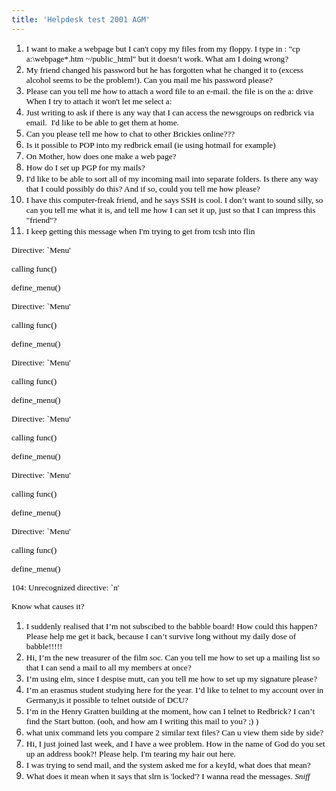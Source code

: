 ```yaml
---
title: 'Helpdesk test 2001 AGM'
---
```


1.  <span style="font-size: 10pt; font-family: Comic Sans MS; color: #000000; background-color: transparent; font-weight: normal; font-style: normal; font-variant: normal; text-decoration: none; vertical-align: baseline;">I want to make a webpage but I can't copy my files from my floppy. I type in : "cp a:\webpage\*.htm ~/public_html" but it doesn’t work. What am I doing wrong?</span>
2.  <span style="font-size: 10pt; font-family: Comic Sans MS; color: #000000; background-color: transparent; font-weight: normal; font-style: normal; font-variant: normal; text-decoration: none; vertical-align: baseline;">My friend changed his password but he has forgotten what he changed it to (excess alcohol seems to be the problem!). Can you mail me his password please?</span>
3.  <span style="font-size: 10pt; font-family: Comic Sans MS; color: #000000; background-color: transparent; font-weight: normal; font-style: normal; font-variant: normal; text-decoration: none; vertical-align: baseline;">Please can you tell me how to attach a word file to an e-mail. the file is on the a: drive When I try to attach it won't let me select a:</span>
4.  <span style="font-size: 10pt; font-family: Comic Sans MS; color: #000000; background-color: transparent; font-weight: normal; font-style: normal; font-variant: normal; text-decoration: none; vertical-align: baseline;">Just writing to ask if there is any way that I can access the newsgroups on redbrick via email.  I'd like to be able to get them at home.</span>
5.  <span style="font-size: 10pt; font-family: Comic Sans MS; color: #000000; background-color: transparent; font-weight: normal; font-style: normal; font-variant: normal; text-decoration: none; vertical-align: baseline;">Can you please tell me how to chat to other Brickies online???</span>
6.  <span style="font-size: 10pt; font-family: Comic Sans MS; color: #000000; background-color: transparent; font-weight: normal; font-style: normal; font-variant: normal; text-decoration: none; vertical-align: baseline;">Is it possible to POP into my redbrick email (ie using hotmail for example)</span>
7.  <span style="font-size: 10pt; font-family: Comic Sans MS; color: #000000; background-color: transparent; font-weight: normal; font-style: normal; font-variant: normal; text-decoration: none; vertical-align: baseline;">On Mother, how does one make a web page?</span>
8.  <span style="font-size: 10pt; font-family: Comic Sans MS; color: #000000; background-color: transparent; font-weight: normal; font-style: normal; font-variant: normal; text-decoration: none; vertical-align: baseline;">How do I set up PGP for my mails?</span>
9.  <span style="font-size: 10pt; font-family: Comic Sans MS; color: #000000; background-color: transparent; font-weight: normal; font-style: normal; font-variant: normal; text-decoration: none; vertical-align: baseline;">I'd like to be able to sort all of my incoming mail into separate folders. Is there any way that I could possibly do this? And if so, could you tell me how please?</span>
10.  <span style="font-size: 10pt; font-family: Comic Sans MS; color: #000000; background-color: transparent; font-weight: normal; font-style: normal; font-variant: normal; text-decoration: none; vertical-align: baseline;">I have this computer-freak friend, and he says SSH is cool. I don’t want to sound silly, so can you tell me what it is, and tell me how I can set it up, just so that I can impress this "friend"?</span>
11.  <span style="font-size: 10pt; font-family: Comic Sans MS; color: #000000; background-color: transparent; font-weight: normal; font-style: normal; font-variant: normal; text-decoration: none; vertical-align: baseline;">I keep getting this message when I'm trying to get from tcsh into flin</span>

<span style="font-size: 10pt; font-family: Comic Sans MS; color: #000000; background-color: transparent; font-weight: normal; font-style: normal; font-variant: normal; text-decoration: none; vertical-align: baseline;">Directive: `Menu'</span>

<span style="font-size: 10pt; font-family: Comic Sans MS; color: #000000; background-color: transparent; font-weight: normal; font-style: normal; font-variant: normal; text-decoration: none; vertical-align: baseline;">calling func()</span>

<span style="font-size: 10pt; font-family: Comic Sans MS; color: #000000; background-color: transparent; font-weight: normal; font-style: normal; font-variant: normal; text-decoration: none; vertical-align: baseline;">define_menu()</span>

<span style="font-size: 10pt; font-family: Comic Sans MS; color: #000000; background-color: transparent; font-weight: normal; font-style: normal; font-variant: normal; text-decoration: none; vertical-align: baseline;">Directive: `Menu'</span>

<span style="font-size: 10pt; font-family: Comic Sans MS; color: #000000; background-color: transparent; font-weight: normal; font-style: normal; font-variant: normal; text-decoration: none; vertical-align: baseline;">calling func()</span>

<span style="font-size: 10pt; font-family: Comic Sans MS; color: #000000; background-color: transparent; font-weight: normal; font-style: normal; font-variant: normal; text-decoration: none; vertical-align: baseline;">define_menu()</span>

<span style="font-size: 10pt; font-family: Comic Sans MS; color: #000000; background-color: transparent; font-weight: normal; font-style: normal; font-variant: normal; text-decoration: none; vertical-align: baseline;">Directive: `Menu'</span>

<span style="font-size: 10pt; font-family: Comic Sans MS; color: #000000; background-color: transparent; font-weight: normal; font-style: normal; font-variant: normal; text-decoration: none; vertical-align: baseline;">calling func()</span>

<span style="font-size: 10pt; font-family: Comic Sans MS; color: #000000; background-color: transparent; font-weight: normal; font-style: normal; font-variant: normal; text-decoration: none; vertical-align: baseline;">define_menu()</span>

<span style="font-size: 10pt; font-family: Comic Sans MS; color: #000000; background-color: transparent; font-weight: normal; font-style: normal; font-variant: normal; text-decoration: none; vertical-align: baseline;">Directive: `Menu'</span>

<span style="font-size: 10pt; font-family: Comic Sans MS; color: #000000; background-color: transparent; font-weight: normal; font-style: normal; font-variant: normal; text-decoration: none; vertical-align: baseline;">calling func()</span>

<span style="font-size: 10pt; font-family: Comic Sans MS; color: #000000; background-color: transparent; font-weight: normal; font-style: normal; font-variant: normal; text-decoration: none; vertical-align: baseline;">define_menu()</span>

<span style="font-size: 10pt; font-family: Comic Sans MS; color: #000000; background-color: transparent; font-weight: normal; font-style: normal; font-variant: normal; text-decoration: none; vertical-align: baseline;">Directive: `Menu'</span>

<span style="font-size: 10pt; font-family: Comic Sans MS; color: #000000; background-color: transparent; font-weight: normal; font-style: normal; font-variant: normal; text-decoration: none; vertical-align: baseline;">calling func()</span>

<span style="font-size: 10pt; font-family: Comic Sans MS; color: #000000; background-color: transparent; font-weight: normal; font-style: normal; font-variant: normal; text-decoration: none; vertical-align: baseline;">define_menu()</span>

<span style="font-size: 10pt; font-family: Comic Sans MS; color: #000000; background-color: transparent; font-weight: normal; font-style: normal; font-variant: normal; text-decoration: none; vertical-align: baseline;">Directive: `Menu'</span>

<span style="font-size: 10pt; font-family: Comic Sans MS; color: #000000; background-color: transparent; font-weight: normal; font-style: normal; font-variant: normal; text-decoration: none; vertical-align: baseline;">calling func()</span>

<span style="font-size: 10pt; font-family: Comic Sans MS; color: #000000; background-color: transparent; font-weight: normal; font-style: normal; font-variant: normal; text-decoration: none; vertical-align: baseline;">define_menu()</span>

<span style="font-size: 10pt; font-family: Comic Sans MS; color: #000000; background-color: transparent; font-weight: normal; font-style: normal; font-variant: normal; text-decoration: none; vertical-align: baseline;">104: Unrecognized directive: `n'</span>

<span style="font-size: 10pt; font-family: Comic Sans MS; color: #000000; background-color: transparent; font-weight: normal; font-style: normal; font-variant: normal; text-decoration: none; vertical-align: baseline;">Know what causes it?</span>

1.  <span style="font-size: 10pt; font-family: Comic Sans MS; color: #000000; background-color: transparent; font-weight: normal; font-style: normal; font-variant: normal; text-decoration: none; vertical-align: baseline;">I suddenly realised that I’m not subscibed to the babble board! How could this happen? Please help me get it back, because I can’t survive long without my daily dose of babble!!!!!</span>
2.  <span style="font-size: 10pt; font-family: Comic Sans MS; color: #000000; background-color: transparent; font-weight: normal; font-style: normal; font-variant: normal; text-decoration: none; vertical-align: baseline;">Hi, I’m the new treasurer of the film soc. Can you tell me how to set up a mailing list so that I can send a mail to all my members at once?</span>
3.  <span style="font-size: 10pt; font-family: Comic Sans MS; color: #000000; background-color: transparent; font-weight: normal; font-style: normal; font-variant: normal; text-decoration: none; vertical-align: baseline;">I’m using elm, since I despise mutt, can you tell me how to set up my signature please?</span>
4.  <span style="font-size: 10pt; font-family: Comic Sans MS; color: #000000; background-color: transparent; font-weight: normal; font-style: normal; font-variant: normal; text-decoration: none; vertical-align: baseline;">I’m an erasmus student studying here for the year. I’d like to telnet to my account over in Germany,is it possible to telnet outside of DCU?</span>
5.  <span style="font-size: 10pt; font-family: Comic Sans MS; color: #000000; background-color: transparent; font-weight: normal; font-style: normal; font-variant: normal; text-decoration: none; vertical-align: baseline;">I’m in the Henry Gratten building at the moment, how can I telnet to Redbrick? I can’t find the Start button. (ooh, and how am I writing this mail to you? ;) )</span>
6.  <span style="font-size: 10pt; font-family: Comic Sans MS; color: #000000; background-color: transparent; font-weight: normal; font-style: normal; font-variant: normal; text-decoration: none; vertical-align: baseline;">what unix command lets you compare 2 similar text files? Can u view them side by side?</span>
7.  <span style="font-size: 10pt; font-family: Comic Sans MS; color: #000000; background-color: transparent; font-weight: normal; font-style: normal; font-variant: normal; text-decoration: none; vertical-align: baseline;">Hi, I just joined last week, and I have a wee problem. How in the name of God do you set up an address book?! Please help. I'm tearing my hair out here.</span>
8.  <span style="font-size: 10pt; font-family: Comic Sans MS; color: #000000; background-color: transparent; font-weight: normal; font-style: normal; font-variant: normal; text-decoration: none; vertical-align: baseline;">I was trying to send mail, and the system asked me for a keyId, what does that mean?</span>
9.  <span style="font-size: 10pt; font-family: Comic Sans MS; color: #000000; background-color: transparent; font-weight: normal; font-style: normal; font-variant: normal; text-decoration: none; vertical-align: baseline;">What does it mean when it says that slrn is 'locked'? I wanna read the messages. *Sniff*</span>
